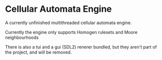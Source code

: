 # Cellular Automata Engine

A currently unfinished multithreaded cellular automata engine.

Currently the engine only supports Homogen rulesets and Moore neighbourhoods


There is also a tui and a gui (SDL2) renerer bundled, but they aren't part of the project, and will be removed.
